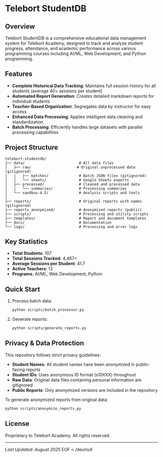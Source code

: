 # Telebort StudentDB

## Overview

Telebort StudentDB is a comprehensive educational data management system for Telebort Academy, designed to track and analyze student progress, attendance, and academic performance across various programming courses including AI/ML, Web Development, and Python programming.

## Features

- **Complete Historical Data Tracking**: Maintains full session history for all students (average 40+ sessions per student)
- **Automated Report Generation**: Creates detailed markdown reports for individual students
- **Teacher-Based Organization**: Segregates data by instructor for easy access
- **Enhanced Data Processing**: Applies intelligent data cleaning and standardization
- **Batch Processing**: Efficiently handles large datasets with parallel processing capabilities

## Project Structure

```
telebort-studentdb/
├── data/                         # All data files
│   ├── raw/                     # Original unprocessed data (gitignored)
│   │   ├── batches/              # Batch JSON files (gitignored)
│   │   └── sheets/               # Google Sheets exports
│   ├── processed/                # Cleaned and processed data
│   │   └── summaries/            # Processing summaries
│   └── sandbox-4.5/              # Analysis scripts and tools
│
├── reports/                      # Original reports with names (gitignored)
├── reports_anonymized/           # Anonymized reports (public)
├── scripts/                      # Processing and utility scripts
├── templates/                    # Report and document templates
├── docs/                         # Documentation
└── logs/                         # Processing and error logs
```

## Key Statistics

- **Total Students**: 107
- **Total Sessions Tracked**: 4,467+
- **Average Sessions per Student**: 41.7
- **Active Teachers**: 13
- **Programs**: AI/ML, Web Development, Python

## Quick Start

1. Process batch data:
   ```bash
   python scripts/batch_processor.py
   ```

2. Generate reports:
   ```bash
   python scripts/generate_reports.py
   ```

## Privacy & Data Protection

This repository follows strict privacy guidelines:

- **Student Names**: All student names have been anonymized in public-facing reports
- **Student IDs**: Uses anonymous ID format (s10XXX) throughout
- **Raw Data**: Original data files containing personal information are gitignored
- **Public Reports**: Only anonymized versions are included in the repository

To generate anonymized reports from original data:
```bash
python scripts/anonymize_reports.py
```

## License

Proprietary to Telebort Academy. All rights reserved.

---
*Last Updated: August 2025*
EOF < /dev/null